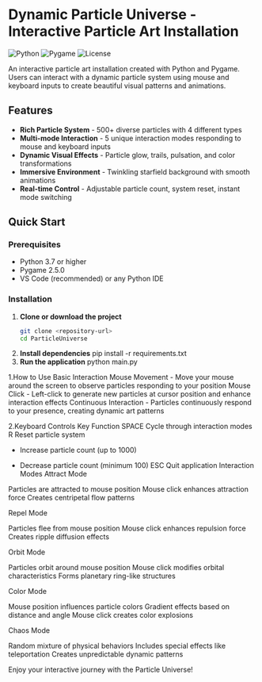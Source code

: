# Dynamic Particle Universe - Interactive Particle Art Installation

![Python](https://img.shields.io/badge/Python-3.7%2B-blue)
![Pygame](https://img.shields.io/badge/Pygame-2.5.0-green)
![License](https://img.shields.io/badge/License-MIT-lightgrey)

An interactive particle art installation created with Python and Pygame. Users can interact with a dynamic particle system using mouse and keyboard inputs to create beautiful visual patterns and animations.

## Features

- **Rich Particle System** - 500+ diverse particles with 4 different types
- **Multi-mode Interaction** - 5 unique interaction modes responding to mouse and keyboard inputs
- **Dynamic Visual Effects** - Particle glow, trails, pulsation, and color transformations
- **Immersive Environment** - Twinkling starfield background with smooth animations
- **Real-time Control** - Adjustable particle count, system reset, instant mode switching

## Quick Start

### Prerequisites

- Python 3.7 or higher
- Pygame 2.5.0
- VS Code (recommended) or any Python IDE

### Installation

1. **Clone or download the project**
   ```bash
   git clone <repository-url>
   cd ParticleUniverse
2. **Install dependencies**
   pip install -r requirements.txt
3. **Run the application**
   python main.py

1.How to Use
  Basic Interaction
   Mouse Movement - Move your mouse around the screen to observe particles responding to your position
   Mouse Click - Left-click to generate new particles at cursor position and enhance interaction effects
   Continuous Interaction - Particles continuously respond to your presence, creating dynamic art patterns

2.Keyboard Controls
  Key	Function
   SPACE	Cycle through interaction modes
   R	Reset particle system
   +	Increase particle count (up to 1000)
   -	Decrease particle count (minimum 100)
ESC	Quit application
Interaction Modes
Attract Mode

Particles are attracted to mouse position
Mouse click enhances attraction force
Creates centripetal flow patterns

Repel Mode

Particles flee from mouse position
Mouse click enhances repulsion force
Creates ripple diffusion effects

Orbit Mode

Particles orbit around mouse position
Mouse click modifies orbital characteristics
Forms planetary ring-like structures

Color Mode

Mouse position influences particle colors
Gradient effects based on distance and angle
Mouse click creates color explosions

Chaos Mode

Random mixture of physical behaviors
Includes special effects like teleportation
Creates unpredictable dynamic patterns

Enjoy your interactive journey with the Particle Universe!